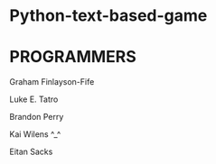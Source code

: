 # Python-text-based-game
<h1>PROGRAMMERS</h1>
<p>Graham Finlayson-Fife</p>
<p>Luke E. Tatro</p>
<p>Brandon Perry</p>
<p>Kai Wilens ^_^</p>
<p>Eitan Sacks</p>
